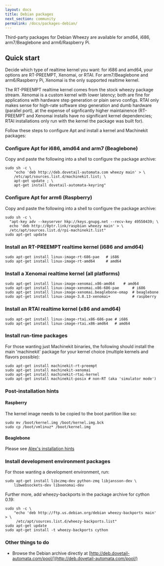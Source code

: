 ```yaml
---
layout: docs
title: Debian packages
next_section: community
permalink: /docs/packages-debian/
---
```


Third-party packages for Debian Wheezy are available for amd64, i686,
arm7/Beaglebone and arm6/Raspberry Pi. 

## Quick start

Decide which type of realtime kernel you want: for i686 and amd64,
your options are RT-PREEMPT, Xenomai, or RTAI. For arm7/Beaglebone and
arm6/Raspberry Pi, Xenomai is the only supported realtime kernel.

The RT-PREEMPT realtime kernel comes from the stock wheezy package
stream. Xenomai is a custom kernel with lower latency;
both are fine for applications with hardware step generation or plain
servo configs. RTAI only makes sense for high-rate software step
generation and dumb hardware (parallel port),
at the expense of signficantly higher maintainence
(RT-PREEMPT and Xenomai installs have no significant kernel
dependencies; RTAI installations only run with the kernel the package
was built for).

Follow these steps to configure Apt and install a kernel and Machinekit packages:

### Configure Apt for i686, amd64 and arm7 (Beaglebone) 

Copy and paste the following into a shell to configure the package archive:

    sudo sh -c \
        "echo 'deb http://deb.dovetail-automata.com wheezy main' > \
		/etc/apt/sources.list.d/machinekit.list; \
		apt-get update ; \
		apt-get install dovetail-automata-keyring"

### Configure Apt for arm6 (Raspberry) 

Copy and paste the following into a shell to configure the package
archive:

    sudo sh -c \
      "apt-key adv --keyserver hkp://keys.gnupg.net --recv-key 49550439; \
      echo 'deb http://0ptr.link/raspbian wheezy main' > \
      /etc/apt/sources.list.d/rpi-machinekit.list"
    sudo apt-get update

### Install an RT-PREEMPT realtime kernel (i686 and amd64)

	sudo apt-get install linux-image-rt-686-pae   # i686
	sudo apt-get install linux-image-rt-amd64     # amd64

### Install a Xenomai realtime kernel (all platforms)

	sudo apt-get install linux-image-xenomai.x86-amd64 	  # amd64
	sudo apt-get install linux-image-xenomai.x86-686-pae      # i686
	sudo apt-get install linux-image-xenomai.beaglebone-omap  # beaglebone
	sudo apt-get install linux-image-3.8.13-xenomai+          # raspberry

### Install an RTAI realtime kernel (x86 and amd64)

	sudo apt-get install linux-image-rtai.x86-686-pae # i686
	sudo apt-get install linux-image-rtai.x86-amd64   # amd64

### Install run-time packages 

For those wanting just Machinekit binaries, the following should
install the main 'machinekit' package for your kernel choice (multiple
kernels and flavors possible):

    sudo apt-get install machinekit-rt-preempt
    sudo apt-get install machinekit-xenomai
    sudo apt-get install machinekit-rtai-kernel
    sudo apt-get install machinekit-posix # non-RT (aka 'simulator mode')


### Post-installation hints

#### Raspberry

The kernel image needs to be copied to the boot partition like so:

    sudo mv /boot/kernel.img /boot/kernel.img.bck
    sudo cp /boot/vmlinuz* /boot/kernel.img

#### Beaglebone

Please see [Alex's installation hints](https://github.com/strahlex/asciidoc-sandbox/wiki/Creating-a-Machinekit-Debian-Image)

### Install development environment packages

For those wanting a development environment, run:

    sudo apt-get install libczmq-dev python-zmq libjansson-dev \
        libwebsockets-dev libxenomai-dev

Further more, add wheezy-backports in the package archive for cython 0.19:

    sudo sh -c \
        "echo 'deb http://ftp.us.debian.org/debian wheezy-backports main' > \
         /etc/apt/sources.list.d/wheezy-backports.list"
    sudo apt-get update
    sudo apt-get install -t wheezy-backports cython


### Other things to do

- Browse the Debian archive directly at
  [http://deb.dovetail-automata.com/pool/](http://deb.dovetail-automata.com/pool/)
